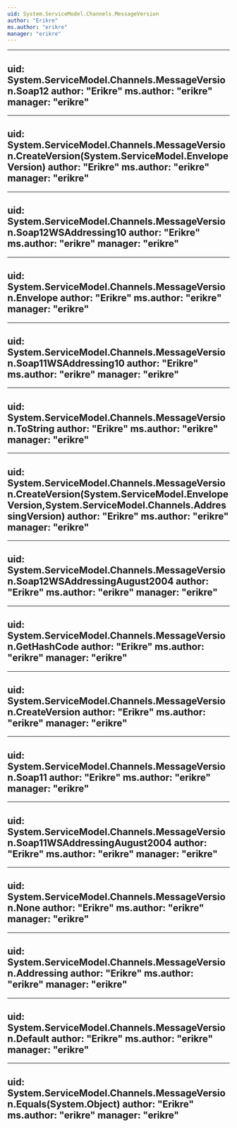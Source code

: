 ```yaml
---
uid: System.ServiceModel.Channels.MessageVersion
author: "Erikre"
ms.author: "erikre"
manager: "erikre"
---
```


---
uid: System.ServiceModel.Channels.MessageVersion.Soap12
author: "Erikre"
ms.author: "erikre"
manager: "erikre"
---

---
uid: System.ServiceModel.Channels.MessageVersion.CreateVersion(System.ServiceModel.EnvelopeVersion)
author: "Erikre"
ms.author: "erikre"
manager: "erikre"
---

---
uid: System.ServiceModel.Channels.MessageVersion.Soap12WSAddressing10
author: "Erikre"
ms.author: "erikre"
manager: "erikre"
---

---
uid: System.ServiceModel.Channels.MessageVersion.Envelope
author: "Erikre"
ms.author: "erikre"
manager: "erikre"
---

---
uid: System.ServiceModel.Channels.MessageVersion.Soap11WSAddressing10
author: "Erikre"
ms.author: "erikre"
manager: "erikre"
---

---
uid: System.ServiceModel.Channels.MessageVersion.ToString
author: "Erikre"
ms.author: "erikre"
manager: "erikre"
---

---
uid: System.ServiceModel.Channels.MessageVersion.CreateVersion(System.ServiceModel.EnvelopeVersion,System.ServiceModel.Channels.AddressingVersion)
author: "Erikre"
ms.author: "erikre"
manager: "erikre"
---

---
uid: System.ServiceModel.Channels.MessageVersion.Soap12WSAddressingAugust2004
author: "Erikre"
ms.author: "erikre"
manager: "erikre"
---

---
uid: System.ServiceModel.Channels.MessageVersion.GetHashCode
author: "Erikre"
ms.author: "erikre"
manager: "erikre"
---

---
uid: System.ServiceModel.Channels.MessageVersion.CreateVersion
author: "Erikre"
ms.author: "erikre"
manager: "erikre"
---

---
uid: System.ServiceModel.Channels.MessageVersion.Soap11
author: "Erikre"
ms.author: "erikre"
manager: "erikre"
---

---
uid: System.ServiceModel.Channels.MessageVersion.Soap11WSAddressingAugust2004
author: "Erikre"
ms.author: "erikre"
manager: "erikre"
---

---
uid: System.ServiceModel.Channels.MessageVersion.None
author: "Erikre"
ms.author: "erikre"
manager: "erikre"
---

---
uid: System.ServiceModel.Channels.MessageVersion.Addressing
author: "Erikre"
ms.author: "erikre"
manager: "erikre"
---

---
uid: System.ServiceModel.Channels.MessageVersion.Default
author: "Erikre"
ms.author: "erikre"
manager: "erikre"
---

---
uid: System.ServiceModel.Channels.MessageVersion.Equals(System.Object)
author: "Erikre"
ms.author: "erikre"
manager: "erikre"
---
